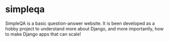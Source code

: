 # simpleqa
SimpleQA is a basic question-answer website. It is been developed as a hobby project to understand more about Django, and more importantly, how to make Django apps that can scale!
